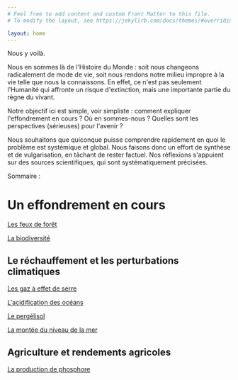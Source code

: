 ```yaml
---
# Feel free to add content and custom Front Matter to this file.
# To modify the layout, see https://jekyllrb.com/docs/themes/#overriding-theme-defaults

layout: home
---
```


Nous y voilà.

Nous en sommes là de l'Histoire du Monde : soit nous changeons radicalement de mode de vie, soit nous rendons notre milieu impropre à la vie telle que nous la connaissons. En effet, ce n'est pas seulement l'Humanité qui affronte un risque d'extinction, mais une importante partie du règne du vivant.

Notre objectif ici est simple, voir simpliste : comment expliquer l'effondrement en cours ? Où en sommes-nous ? Quelles sont les perspectives (sérieuses) pour l'avenir ?

Nous souhaitons que quiconque puisse comprendre rapidement en quoi le problème est systémique et global. Nous faisons donc un effort de synthèse et de vulgarisation, en tâchant de rester factuel. Nos réflexions s'appuient sur des sources scientifiques, qui sont systématiquement précisées.

Sommaire :

# Un effondrement en cours

[Les feux de forêt](feux-de-foret)

[La biodiversité](biodiversite)

## Le réchauffement et les perturbations climatiques

[Les gaz à effet de serre](ges)

[L'acidification des océans](acidification)

[Le pergélisol](pergelisol)

[La montée du niveau de la mer](niveau-mer)

## Agriculture et rendements agricoles

[La production de phosphore](phosphore)